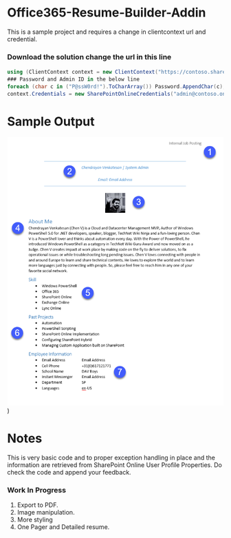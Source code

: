 # Office365-Resume-Builder-Addin
This is a sample project and requires a change in clientcontext url and credential. 
### Download the solution change the url in this line
```C#
using (ClientContext context = new ClientContext("https://contoso.sharepoint.com"))
### Password and Admin ID in the below line
foreach (char c in ("P@ssW0rd!").ToCharArray()) Password.AppendChar(c);
context.Credentials = new SharePointOnlineCredentials("admin@contoso.onmicrosoft.com", Password);
```
# Sample Output
[![mutt dark](https://github.com/ChendrayanV/Office365-Resume-Builder-Addin/blob/master/ResumeBuilder/Images/2016-10-21_12-19-12.png)](https://github.com/ChendrayanV/Office365-Resume-Builder-Addin/blob/master/ResumeBuilder/Images/2016-10-21_12-19-12.png))

# Notes
This is very basic code and to proper exception handling in place and the information are retrieved from SharePoint Online User Profile Properties. Do check the code and append your
feedback.
### Work In Progress
1. Export to PDF. 
2. Image manipulation.
3. More styling 
4. One Pager and Detailed resume.     